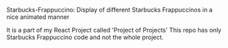 Starbucks-Frappuccino: Display of different Starbucks Frappuccinos in a nice animated manner

It is a part of my React Project called 'Project of Projects'
This repo has only Starbucks Frappuccino code and not the whole project.
